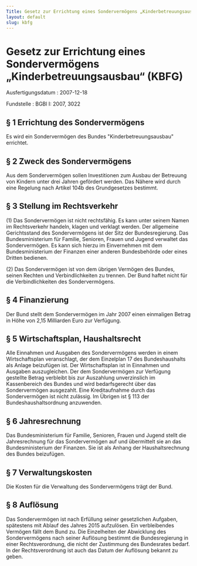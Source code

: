 ```yaml
---
Title: Gesetz zur Errichtung eines Sondervermögens „Kinderbetreuungsausbau“
layout: default
slug: kbfg
---
```


# Gesetz zur Errichtung eines Sondervermögens „Kinderbetreuungsausbau“ (KBFG)

Ausfertigungsdatum
:   2007-12-18

Fundstelle
:   BGBl I: 2007, 3022


## § 1 Errichtung des Sondervermögens

Es wird ein Sondervermögen des Bundes "Kinderbetreuungsausbau"
errichtet.


## § 2 Zweck des Sondervermögens

Aus dem Sondervermögen sollen Investitionen zum Ausbau der Betreuung
von Kindern unter drei Jahren gefördert werden. Das Nähere wird durch
eine Regelung nach Artikel 104b des Grundgesetzes bestimmt.


## § 3 Stellung im Rechtsverkehr

(1) Das Sondervermögen ist nicht rechtsfähig. Es kann unter seinem
Namen im Rechtsverkehr handeln, klagen und verklagt werden. Der
allgemeine Gerichtsstand des Sondervermögens ist der Sitz der
Bundesregierung. Das Bundesministerium für Familie, Senioren, Frauen
und Jugend verwaltet das Sondervermögen. Es kann sich hierzu im
Einvernehmen mit dem Bundesministerium der Finanzen einer anderen
Bundesbehörde oder eines Dritten bedienen.

(2) Das Sondervermögen ist von dem übrigen Vermögen des Bundes, seinen
Rechten und Verbindlichkeiten zu trennen. Der Bund haftet nicht für
die Verbindlichkeiten des Sondervermögens.


## § 4 Finanzierung

Der Bund stellt dem Sondervermögen im Jahr 2007 einen einmaligen
Betrag in Höhe von 2,15 Milliarden Euro zur Verfügung.


## § 5 Wirtschaftsplan, Haushaltsrecht

Alle Einnahmen und Ausgaben des Sondervermögens werden in einem
Wirtschaftsplan veranschlagt, der dem Einzelplan 17 des
Bundeshaushalts als Anlage beizufügen ist. Der Wirtschaftsplan ist in
Einnahmen und Ausgaben auszugleichen. Der dem Sondervermögen zur
Verfügung gestellte Betrag verbleibt bis zur Auszahlung unverzinslich
im Kassenbereich des Bundes und wird bedarfsgerecht über das
Sondervermögen ausgezahlt. Eine Kreditaufnahme durch das
Sondervermögen ist nicht zulässig. Im Übrigen ist § 113 der
Bundeshaushaltsordnung anzuwenden.


## § 6 Jahresrechnung

Das Bundesministerium für Familie, Senioren, Frauen und Jugend stellt
die Jahresrechnung für das Sondervermögen auf und übermittelt sie an
das Bundesministerium der Finanzen. Sie ist als Anhang der
Haushaltsrechnung des Bundes beizufügen.


## § 7 Verwaltungskosten

Die Kosten für die Verwaltung des Sondervermögens trägt der Bund.


## § 8 Auflösung

Das Sondervermögen ist nach Erfüllung seiner gesetzlichen Aufgaben,
spätestens mit Ablauf des Jahres 2015 aufzulösen. Ein verbleibendes
Vermögen fällt dem Bund zu. Die Einzelheiten der Abwicklung des
Sondervermögens nach seiner Auflösung bestimmt die Bundesregierung in
einer Rechtsverordnung, die nicht der Zustimmung des Bundesrates
bedarf. In der Rechtsverordnung ist auch das Datum der Auflösung
bekannt zu geben.

